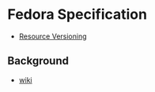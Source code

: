 # Fedora Specification
* [Resource Versioning](http://fedora.info/spec/resource-versioning)

## Background
* [wiki](https://wiki.duraspace.org/display/FEDORAAPI/Fedora+Specification)
